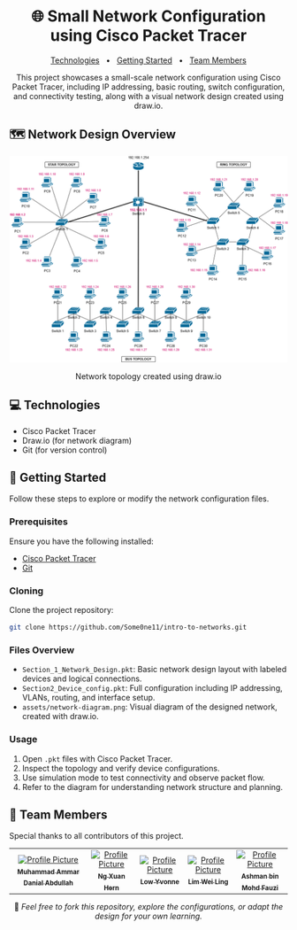 <h1 align="center" style="font-weight: bold;">🌐 Small Network Configuration using Cisco Packet Tracer</h1>

<p align="center">
<a href="#technologies">Technologies</a>
<span>&nbsp; • &nbsp;</span>
<a href="#started">Getting Started</a>
<span>&nbsp; • &nbsp;</span>
<a href="#team">Team Members</a>
</p>

<p align="center">This project showcases a small-scale network configuration using Cisco Packet Tracer, including IP addressing, basic routing, switch configuration, and connectivity testing, along with a visual network design created using draw.io.</p>

<h2 id="layout">🗺️ Network Design Overview</h2>

<div align="center">
<img src="assets/network-diagram.png" alt="Network Design Diagram" width="600px">
<p align="center">Network topology created using draw.io</p>
</div>

<h2 id="technologies">💻 Technologies</h2>

- Cisco Packet Tracer
- Draw.io (for network diagram)
- Git (for version control)

<h2 id="started">🚀 Getting Started</h2>

Follow these steps to explore or modify the network configuration files.

<h3>Prerequisites</h3>

Ensure you have the following installed:

- [Cisco Packet Tracer](https://www.netacad.com/courses/packet-tracer)
- [Git](https://git-scm.com/)

<h3>Cloning</h3>

Clone the project repository:

```bash
git clone https://github.com/Some0ne11/intro-to-networks.git
```

<h3>Files Overview</h3>

- `Section_1_Network_Design.pkt`: Basic network design layout with labeled devices and logical connections.
- `Section2_Device_config.pkt`: Full configuration including IP addressing, VLANs, routing, and interface setup.
- `assets/network-diagram.png`: Visual diagram of the designed network, created with draw.io.

<h3>Usage</h3>

1. Open `.pkt` files with Cisco Packet Tracer.
2. Inspect the topology and verify device configurations.
3. Use simulation mode to test connectivity and observe packet flow.
4. Refer to the diagram for understanding network structure and planning.

<h2 id="team">🤝 Team Members</h2>

<p>Special thanks to all contributors of this project.</p>
<table>
<tr>

<td align="center">
<a href="https://github.com/Some0ne11">
<img src="https://avatars.githubusercontent.com/u/122141550?v=4" width="100px;" alt="Profile Picture"/><br>
<sub>
<b>Muhammad Ammar Danial Abdullah</b>
</sub>
</a>
</td>

<td align="center">
<a href="https://github.com/ngxuanhern">
<img src="https://avatars.githubusercontent.com/u/177940919?v=4" width="100px;" alt="Profile Picture"/><br>
<sub>
<b>Ng Xuan Hern</b>
</sub>
</a>
</td>

<td align="center">
<a href="https://github.com/L049XEZ">
<img src="https://avatars.githubusercontent.com/u/115411319?v=4" width="100px;" alt="Profile Picture"/><br>
<sub>
<b>Low Yvonne</b>
</sub>
</a>
</td>

<td align="center">
<a href="https://github.com/bringback1899">
<img src="https://avatars.githubusercontent.com/u/164884629?v=4" width="100px;" alt="Profile Picture"/><br>
<sub>
<b>Lim Wei Ling</b>
</sub>
</a>
</td>

<td align="center">
<a href="https://github.com/">
<img src="https://avatars.githubusercontent.com/" width="100px;" alt="Profile Picture"/><br>
<sub>
<b>Ashman bin Mohd Fauzi</b>
</sub>
</a>
</td>

</tr>
</table>

<p align="center">
🧾 <i>Feel free to fork this repository, explore the configurations, or adapt the design for your own learning.</i>
</p>
